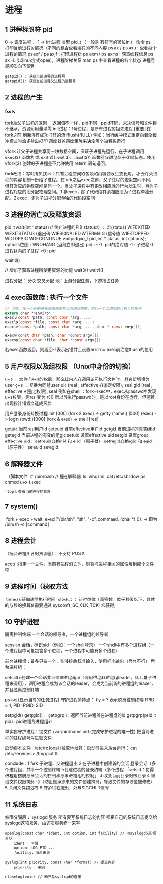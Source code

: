 # 进程

## 1 进程标识符 pid
0 -> 调度进程 ， 1 -> init进程
类型 pid_t （一般是 有符号的16位int）
命令 ps ： 打印当前进程的情况（不同的组合查看进程的不同内容
	ps ax / ps axu : 查看每个进程的情况
	ps axf / ps axjf : 打印进程树
    ps axm / ps axms : 获取线程信息
    ps ax -L (以linux方式open)，进程阶梯关系
	man ps 中查看进程的各个状态
进程号是顺次向下使用
```
getpid() : 获取当前进程的进程号
getppid(): 获取当前进程父进程的进程号
```

## 2 进程的产生
### fork
fork后父子进程的区别：
	返回值不一样，pid不同，ppid不同，未决信号和文件锁不继承，资源利用量清零
init进程：1号进程，是所有进程的祖先进程
[重要] 在fork之前 刷新所有成功打开的流 fflush(NULL)
	例如：当行缓冲模式重定向到全缓冲模式时会多输出打印
调度器的调度策略来决定哪个进程先运行

vfork:让父子进程共享同一块数据空间，保证子进程先运行，在子进程调用 exec(3) 函数族 或 exit(3)(_exit(2)、_Exit(2)) 函数前父进程处于休眠状态。使用 vfork(2) 创建的子进程是不允许使用 return 语句返回。

fork改进：写时拷贝技术：只有进程空间的各段的内容要发生变化时，才会将父进程的内容复制一份给子进程。在fork之后exec之前，父子进程的虚拟空间不同，但其对应的物理空间是同一个。当父子进程中有更改相应段的行为发生时，再为子进程相应的段分配物理空间。1 非exec，除了代码段其余相应段为子进程单独分配。2 exec，还为子进程分配单独的代码段空间


## 3 进程的消亡以及释放资源
pid_t wait(int * status)  // 终止进程的PID
	status宏 ： 宏(status)
		WIFEXITED
		WEXITSTATUS (退出码
		WIFSIGNALED
		WTERMSIG (信号值
		WIFSTOPPED
		WDTOPSIG
		WOFCONTINUE
waitpid(pid_t pid, int * status, int options);
	options位图 :
		WNOHANG (当前立即退出)
pid :
		<-1: pid的绝对值
		-1 : 子进程
		0  : 进程组内的子进程
		>0 : pid 

waitid()

// 增加了获取进程所使用资源的功能
wait3()
wait4()


进程分配：
	分块
	交叉分配
	池：上游分配任务，下游抢占任务



## 4 exec函数族 : 执行一个文件
```c
// 功能：用一个新的进程映像来替换当前进程映像，执行一个二进制的可执行的程序
extern char **environ
execl(const *path, const char *arg, ...)
execlp(const *file, const char *arg, ...)
ececle(const *path, const char *arg, ..., char * const envp[]);

execv(const char *path, char *const argv[])
execvp(const char *file, char *const argv[])
```

若exec函数返回，则返回-1表示出错并且设置errorno
exec前注意fflush的使用

## 5 用户权限以及组权限 （Unix中身份的切换）
u+s ： 文件有u+s的权限，那么任何人在调用该可执行文件时，其身份切换为user
g+s ： 切换为同组user
	uid (real , effective √(鉴定权限), seal
	gid (real , effective √(鉴定权限), seal
例如在shell ：fork+exec中，exec从passwd中发现u+s权限，则res 变为 r00
所以当执行passwd时，是以root身份在运行，但是若出现指针错误会造成风险

用户登录身份转换过程
init [000]
	(fork & exec) -> getty (name:)  [000]
		(exec) -> login (pwd:)  [000]
			(fork & exec) -> shell  [res]

getuid  当前real用户id
geteuid 当前effective用户id
getgid  当前进程的真实组id
getegid 当前进程的有效的组gid
setuid  设置effective uid
setgid  设置group effective uid、
setreuid交换r id 和 e id  （原子性）
setregid交换rgid 和 egid  （原子性）
seteuid
setegid

## 6 解释器文件
​	（脚本文件
​		#! /bin/bash   // 撞在解释器
​		ls
​		whoami
​		cat /etc/shadow
​		ps
​	chmod u+x t.exec

	[top]:查看当前进程的状态

## 7 system()
​	fork + exec + wait
​	execl("/bin/sh", "sh", "-c", command, (char *) 0);  -> 即为 /bin/sh -c [command]
​	

## 8 进程会计

（统计进程所占的资源量）：不支持 POSIX

acct():指定一个文件，当前有进程消亡时，则将与进程相关的属性填到那个文件中

## 9 进程时间（获取方法
​	times():获取进程执行时间
​	clock_t ： 计时单位（滴答数，位于秒级以下，具体的与秒的换算值需要通过 sysconf(_SC_CLK_TCK) 宏获得。



## 10 守护进程
脱离控制终端
一个会话的领导者，一个进程组的领导者

session 会话，标识sid   （例如：一个shell登录）
一个shell中有多个进程组（一个进程组中可能包含多个进程，一个进程中可能有多个线程）

前台进程组：最多只有一个，能够接收标准输入，使用标准输出（后台不行）
后台进程组：
	
setsid():创建一个会话并且设置进程组id（调用进程非进程组leader，即只能子进程来调用），调用进程会成为该会话的leader，会成为当前新的进程组的leader，并且脱离控制终端
	
ps axj (显示当前的任务进程)
守护进程的特点：
tty = ? 表示脱离控制终端
PPID = 1,
PID=PGID=SID
	
setpgid() 
getpgid()：
getpgrp() : 返回当前进程所在进程组的id
getpgrp(psid_t pid) : pid进程的进程组id

单实例守护进程：锁文件 /var/run/name.pid
	(完成守护进程的唯一性)
	把当前进程的进程编号写进锁文件

启动脚本文件：/etc/rc.local
	(加取地址符：启动时进入后台运行： cat /etc/services > /tmp/out &


conclude : 
	1 fork 子进程，父进程退出
	2 在子进程中创建新的会话
		登录会话（多个进程组，共享一个控制终端->创建进程的登录终端（多个进程  「setsid：使得进程能摆脱原来会话的控制和原來进程组的控制」
	3 改变当前目录的根目录
	4 重设文件权限掩码 -》（防止继承原来的文件创建掩码，导致文件的存取位被修改）
	5 关闭文件描述符
	6 守护进程退出，处理SIGCHLD信号



## 11 系统日志
权限分隔层：
syslogd 服务
	所有要写系统日志的内容 都把自己的系统日志提交给syslogd这项服务，由这项服务统一来写
```
openlog(const char *ident, int option, int facility) // 与syslogd来实现关联
	ident : 字段
	option: LOG_PID ...
	facility: 消息来源

syslog(int priority, const char *format) // 提交内容
	priority : 级别
	
closelog(void) // 断开与syslogd的连接

```